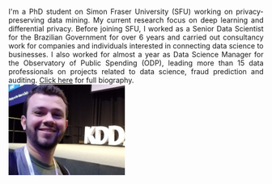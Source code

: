 <div align="justify" class="col-md-8"><br/>I'm a PhD student on Simon Fraser University (SFU) working on privacy-preserving data mining. My current research focus on deep learning and differential privacy. Before joining SFU, I worked as a Senior Data Scientist for the Brazilian Government for over 6 years and carried out consultancy work for companies and individuals interested in connecting data science to businesses. I also worked for almost a year as Data Science Manager for the Observatory of Public Spending (ODP), leading more than 15 data professionals on projects related to data science, fraud prediction and auditing. <a href="/about">Click here</a> for full biography.</div>
<div class="col-md-4"><img id="minhafoto" src="images/eukdd.png" width="230" height="180" border-radius="100px" alt="Ricardo"/></div>
